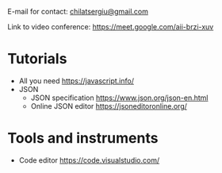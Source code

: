 E-mail for contact: chilatsergiu@gmail.com

Link to video conference: https://meet.google.com/aii-brzi-xuv

# Tutorials
+ All you need https://javascript.info/
+ JSON
  + JSON specification https://www.json.org/json-en.html
  + Online JSON editor https://jsoneditoronline.org/

# Tools and instruments
+ Code editor https://code.visualstudio.com/
